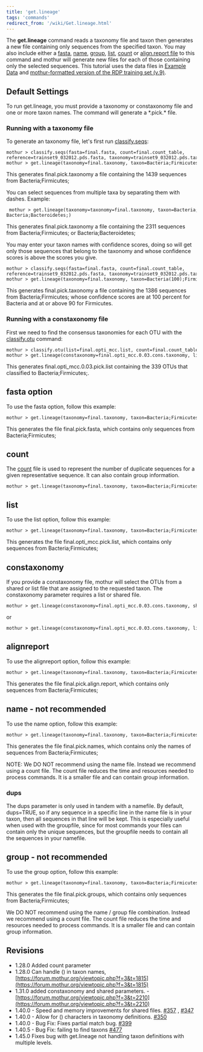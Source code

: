 ```yaml
---
title: 'get.lineage'
tags: 'commands'
redirect_from: '/wiki/Get.lineage.html'
---
```

The **get.lineage** command reads a taxonomy file
and taxon then generates a new file containing only sequences from the
specified taxon. You may also include either a [
fasta](/wiki/fasta_file), [ name](/wiki/name_file), [
group](/wiki/group_file), [ list](/wiki/list_file), [
count](/wiki/Count_File) or [align.report file](/wiki/align.report_file) to this command and mothur will
generate new files for each of those containing only the selected
sequences. This tutorial uses the data files in [Example Data](https://mothur.s3.us-east-2.amazonaws.com/wiki/ExampleDataSet.zip) 
and [mothur-formatted version of the RDP training set
    (v.9)](https://mothur.s3.us-east-2.amazonaws.com/wiki/trainset9_032012.pds.zip).



## Default Settings

To run get.lineage, you must provide a taxonomy or constaxonomy file and
one or more taxon names. The command will generate a \*.pick.\* file.

### Running with a taxonomy file

To generate an taxonomy file, let's first run
[classify.seqs](/wiki/classify.seqs):

    mothur > classify.seqs(fasta=final.fasta, count=final.count_table, reference=trainset9_032012.pds.fasta, taxonomy=trainset9_032012.pds.tax)
    mothur > get.lineage(taxonomy=final.taxonomy, taxon=Bacteria;Firmicutes;)

This generates final.pick.taxonomy a file containing the 1439
sequences from Bacteria;Firmicutes;

You can select sequences from multiple taxa by separating them with
dashes. Example:

     mothur > get.lineage(taxonomy=taxonomy=final.taxonomy, taxon=Bacteria;Firmicutes;-Bacteria;Bacteroidetes;)

This generates final.pick.taxonomy a file containing the 2311
sequences from Bacteria;Firmicutes; or Bacteria;Bacteroidetes;

You may enter your taxon names with confidence scores, doing so will get
only those sequences that belong to the taxonomy and whose confidence
scores is above the scores you give.

    mothur > classify.seqs(fasta=final.fasta, count=final.count_table, reference=trainset9_032012.pds.fasta, taxonomy=trainset9_032012.pds.tax)
    mothur > get.lineage(taxonomy=final.taxonomy, taxon=Bacteria(100);Firmicutes(90);)
    
This generates final.pick.taxonomy a file containing the 1386
sequences from Bacteria;Firmicutes; whose confidence scores are at 100
percent for Bacteria and at or above 90 for Firmicutes.

### Running with a constaxonomy file

First we need to find the consensus taxonomies for each OTU with the
[classify.otu](/wiki/classify.otu) command:

    mothur > classify.otu(list=final.opti_mcc.list, count=final.count_table, taxonomy=final.taxonomy)
    mothur > get.lineage(constaxonomy=final.opti_mcc.0.03.cons.taxonomy, list=final.opti_mcc.list, taxon=Bacteria;Firmicutes;, label=0.03)

This generates final.opti_mcc.0.03.pick.list containing the 339 OTUs that
classified to Bacteria;Firmicutes;.

## fasta option

To use the fasta option, follow this example:

    mothur > get.lineage(taxonomy=final.taxonomy, taxon=Bacteria;Firmicutes;, fasta=final.fasta)

This generates the file final.pick.fasta, which contains only
sequences from Bacteria;Firmicutes;

## count

The [ count](/wiki/Count_File) file is used to represent the number of duplicate sequences for a
given representative sequence. It can also contain group information.

    mothur > get.lineage(taxonomy=final.taxonomy, taxon=Bacteria;Firmicutes;, count=final.count_table)

## list 

To use the list option, follow this example:

    mothur > get.lineage(taxonomy=final.taxonomy, taxon=Bacteria;Firmicutes;, list=final.opti_mcc.list)

This generates the file final.opti_mcc.pick.list, which contains only
sequences from Bacteria;Firmicutes;

## constaxonomy

If you provide a constaxonomy file, mothur will select the OTUs from a
shared or list file that are assigned to the requested taxon. The
constaxonomy parameter requires a list or shared file.

    mothur > get.lineage(constaxonomy=final.opti_mcc.0.03.cons.taxonomy, shared=final.opti_mcc.shared, taxon=Bacteria;Firmicutes;, label=0.03)

or

    mothur > get.lineage(constaxonomy=final.opti_mcc.0.03.cons.taxonomy, list=final.opti_mcc.list, taxon=Bacteria;Firmicutes;, label=0.03)

## alignreport

To use the alignreport option, follow this example:

    mothur > get.lineage(taxonomy=final.taxonomy, taxon=Bacteria;Firmicutes;, alignreport=final.align.report)

This generates the file final.pick.align.report, which contains
only sequences from Bacteria;Firmicutes;

## name - not recommended

To use the name option, follow this example:

    mothur > get.lineage(taxonomy=final.taxonomy, taxon=Bacteria;Firmicutes;, name=final.names)

This generates the file final.pick.names, which contains only the
names of sequences from Bacteria;Firmicutes;

NOTE: We DO NOT recommend using the name file. Instead we recommend using a count file.
The count file reduces the time and resources needed to process commands. It is a smaller file and can contain group information.

### dups

The dups parameter is only used in tandem with a namefile. By default,
dups=TRUE, so if any sequence in a specific line in the name file is in
your taxon, then all sequences in that line will be kept. This is
especially useful when used with the groupfile, since for most commands
your files can contain only the unique sequences, but the groupfile
needs to contain all the sequences in your namefile.

## group - not recommended

To use the group option, follow this example:

    mothur > get.lineage(taxonomy=final.taxonomy, taxon=Bacteria;Firmicutes;, group=final.groups)

This generates the file final.pick.groups, which contains only
sequences from Bacteria;Firmicutes;

We DO NOT recommend using the name / group file combination. Instead we recommend using a count file.
The count file reduces the time and resources needed to process commands. It is a smaller file and can contain group information.

## Revisions

-   1.28.0 Added count parameter
-   1.28.0 Can handle () in taxon names,
    [https://forum.mothur.org/viewtopic.php?f=3&t=1815](https://forum.mothur.org/viewtopic.php?f=3&t=1815)
-   1.31.0 added constaxonomy and shared parameters. -
    [https://forum.mothur.org/viewtopic.php?f=3&t=2210](https://forum.mothur.org/viewtopic.php?f=3&t=2210)
-   1.40.0 - Speed and memory improvements for shared files.
    [\#357](https://github.com/mothur/mothur/issues/357) ,
    [\#347](https://github.com/mothur/mothur/issues/347)
-   1.40.0 - Allow for () characters in taxonomy definitions.
    [\#350](https://github.com/mothur/mothur/issues/350)
-   1.40.0 - Bug Fix: Fixes partial match bug.
    [\#399](https://github.com/mothur/mothur/issues/399)
-   1.40.5 - Bug Fix: failing to find taxons
    [\#477](https://github.com/mothur/mothur/issues/477)
-   1.45.0 Fixes bug with get.lineage not handling taxon definitions with multiple levels.
